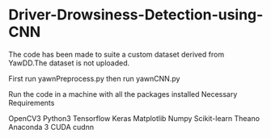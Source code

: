 # Driver-Drowsiness-Detection-using-CNN

The code has been made to suite a custom dataset derived from YawDD.The dataset is not uploaded.  

First run yawnPreprocess.py then run yawnCNN.py

Run the code in a machine with all the packages installed
Necessary Requirements

OpenCV3
Python3
Tensorflow 
Keras
Matplotlib
Numpy
Scikit-learn
Theano
Anaconda 3
CUDA 
cudnn
